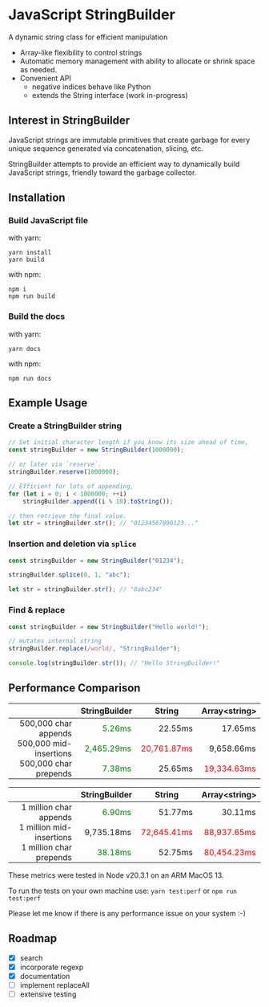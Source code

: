 # JavaScript StringBuilder

A dynamic string class for efficient manipulation
- Array-like flexibility to control strings
- Automatic memory management with ability to allocate or shrink space as needed.
- Convenient API
    - negative indices behave like Python
    - extends the String interface (work in-progress)

## Interest in StringBuilder
JavaScript strings are immutable primitives that create garbage for every unique 
sequence generated via concatenation, slicing, etc.

StringBuilder attempts to provide an efficient way to dynamically 
build JavaScript strings, friendly toward the garbage collector.

## Installation
### Build JavaScript file

with yarn:
```shell
yarn install
yarn build
```

with npm:
```shell
npm i
npm run build
```

### Build the docs

with yarn:
```shell
yarn docs
```

with npm:
```shell
npm run docs
```

## Example Usage

### Create a StringBuilder string

```js
// Set initial character length if you know its size ahead of time,
const stringBuilder = new StringBuilder(1000000);

// or later via `reserve`.
stringBuilder.reserve(1000000);

// Efficient for lots of appending,
for (let i = 0; i < 1000000; ++i)
    stringBuilder.append((i % 10).toString());

// then retrieve the final value.
let str = stringBuilder.str(); // "01234567890123..."
```

### Insertion and deletion via `splice`

```js
const stringBuilder = new StringBuilder("01234");

stringBuilder.splice(0, 1, "abc");

let str = stringBuilder.str(); // "0abc234"
```

### Find & replace

```js
const stringBuilder = new StringBuilder("Hello world!");

// mutates internal string
stringBuilder.replace(/world/, "StringBuilder");

console.log(stringBuilder.str()); // "Hello StringBuilder!"
```

## Performance Comparison

<style>
  td {
    padding: 0 1vmin;
    text-align: right;
  }
</style>

|                         | StringBuilder                               | String                                     | Array\<string\>                            |
|-------------------------|---------------------------------------------|--------------------------------------------|--------------------------------------------|
| 500,000 char appends    | <span style="color:green">5.26ms</span>     | 22.55ms                                    | 17.65ms                                    |
| 500,000 mid-insertions  | <span style="color:green">2,465.29ms</span> | <span style="color:red">20,761.87ms</span> | 9,658.66ms                                 |
| 500,000 char prepends   | <span style="color:green">7.38ms</span>     | 25.65ms                                    | <span style="color:red">19,334.63ms</span> |



|                          | StringBuilder                            | String                                     | Array\<string\>                            |
|--------------------------|------------------------------------------|--------------------------------------------|--------------------------------------------|
| 1 million char appends   | <span style="color:green">6.90ms</span>  | 51.77ms                                    | 30.11ms                                    |
| 1 million mid-insertions | 9,735.18ms                               | <span style="color:red">72,645.41ms</span> | <span style="color:red">88,937.65ms</span> |
| 1 million char prepends  | <span style="color:green">38.18ms</span> | 52.75ms                                    | <span style="color:red">80,454.23ms</span> |

These metrics were tested in Node v20.3.1 on an ARM MacOS 13.

To run the tests on your own machine use: `yarn test:perf` or `npm run test:perf`

Please let me know if there is any performance issue on your system :-)

## Roadmap
- [x] search
- [x] incorporate regexp
- [x] documentation
- [ ] implement replaceAll
- [ ] extensive testing
